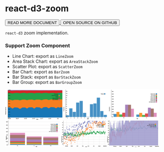 # react-d3-zoom

<a href="/docs/zoom">
  <button type="button" class="btn btn-success">READ MORE DOCUMENT</button>
</a>

<a href="https://github.com/react-d3/react-d3-zoom">
  <button type="button" class="btn btn-default">OPEN SOURCE ON GITHUB</button>
</a>

`react-d3` zoom implementation.

### Support Zoom Component

- Line Chart: export as `LineZoom`
- Area Stack Chart: export as `AreaStackZoom`
- Scatter Plot: export as `ScatterZoom`
- Bar Chart: export as `BarZoom`
- Bar Stack: export as `BarStackZoom`
- Bar Group: export as `BarGroupZoom`

![img](/img/zoom/cover.png)
